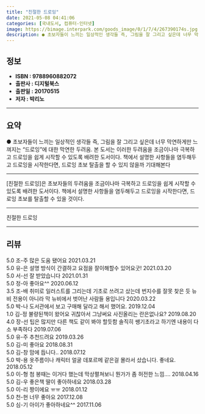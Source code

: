 ```yaml
---
title: "친절한 드로잉"
date: 2021-05-08 04:41:06
categories: [국내도서, 컴퓨터-인터넷]
image: https://bimage.interpark.com/goods_image/0/1/7/4/267390174s.jpg
description: ● 초보자들이 느끼는 일상적인 생각들 즉, 그림을 잘 그리고 싶은데 너무 막연하게만 느껴지는 “드로잉”에 대한 막연한 두려움. 본 도서는 이러한 두려움을 조금이나마 극복하고 드로잉을 쉽게 시작할 수 있도록 배려한 도서이다. 책에서 설명한 사항들을 염두해두고 드로잉을 시작한다면, 드로잉
---
```


## **정보**

- **ISBN : 9788960882072**
- **출판사 : 디지털북스**
- **출판일 : 20170515**
- **저자 : 박리노**

------



## **요약**

●  초보자들이 느끼는 일상적인 생각들 즉, 그림을 잘 그리고 싶은데 너무 막연하게만 느껴지는 “드로잉”에 대한 막연한 두려움. 본 도서는 이러한 두려움을 조금이나마 극복하고 드로잉을 쉽게 시작할 수 있도록 배려한 도서이다. 책에서 설명한 사항들을 염두해두고 드로잉을 시작한다면, 드로잉 초보 탈출을 할 수 있지 않을까 기대해본다

------

[친절한 드로잉]은 초보자들의 두려움을 조금이나마 극복하고 드로잉을 쉽게 시작할 수 있도록 배려한 도서이다. 책에서 설명한 사항들을 염두해두고 드로잉을 시작한다면, 드로잉 초보를 탈출할 수 있을 것이다.

------


친절한 드로잉 

------


## **리뷰** 

5.0 조-주 많은 도움 됐어요 2021.03.21 <br/>5.0 유-은 설명 방식이 간결하고 요점을 잘이해할수 있어요굿! 2021.03.20 <br/>5.0 서-선 잘 받았습니다 2021.01.31 <br/>5.0 정-아 좋아요^^ 2020.06.12 <br/>3.5 조-배 취미로 일러스트를 그리는데 기초로 쓰려고 샀는데 번지수를 잘못 찾은 듯 뉴비 전용이 아니라 막 뉴비에서 벗어난 사람들 용입니다 2020.03.22 <br/>5.0 박-나 도서관에서 보고 구매해 달라고 해서 했어요. 2019.12.04 <br/>1.0 김-정 불량된책이 왔어요 귀찮아서 그냥써요 사진올리는 란은없나요? 2019.08.20 <br/>4.0 장-선 팁은 많지만 다른 책도 같이 봐야 할듯함 솔직히 쌩기초라고 하기엔 내용이 다소 부족하다 2019.07.06 <br/>5.0 유-주 추천드려요 2019.03.26 <br/>5.0 김-미 좋아요 2018.08.31 <br/>5.0 김-창 맘에 듭니다.. 2018.07.12 <br/>5.0 박-용 옷주름이나 캐릭터 얼굴 데포르메 같은걸 몰라서 샀습니다. 좋네요. 2018.05.12 <br/>5.0 이-형 첨 봉때는 이거다 했는데 막상펼쳐보니 뭔가가 좀 허전한 느낌.... 2018.04.16 <br/>5.0 김-우 좋은책 딸이 좋아하네요 2018.03.28 <br/>5.0 이-리 짱이에요 ㅠㅠ 2018.01.12 <br/>5.0 천-현 너무 좋아요 2017.12.08 <br/>5.0 심-기 아이가 좋아하네요^^ 2017.11.06 <br/>